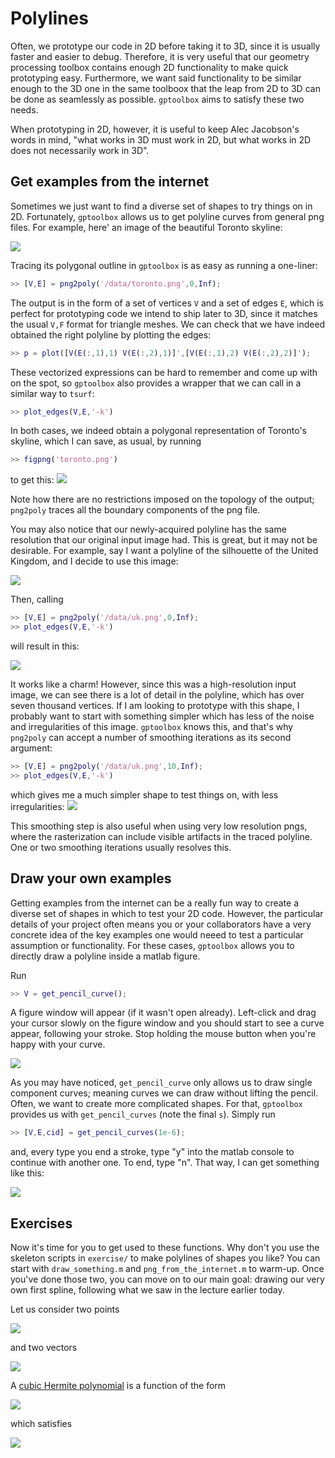 # Polylines

Often, we prototype our code in 2D before taking it to 3D, since it is usually faster and easier to debug. Therefore, it is very useful that our geometry processing toolbox contains enough 2D functionality to make quick prototyping easy. Furthermore, we want said functionality to be similar enough to the 3D one in the same toolboox that the leap from 2D to 3D can be done as seamlessly as possible. `gptoolbox` aims to satisfy these two needs.

When prototyping in 2D, however, it is useful to keep Alec Jacobson's words in mind, "what works in 3D must work in 2D, but what works in 2D does not necessarily work in 3D".

## Get examples from the internet

Sometimes we just want to find a diverse set of shapes to try things on in 2D. Fortunately, `gptoolbox` allows us to get polyline curves from general png files. For example, here' an image of the beautiful Toronto skyline:

![](assets/toronto.png)

Tracing its polygonal outline in `gptoolbox` is as easy as running a one-liner:

```MATLAB
>> [V,E] = png2poly('/data/toronto.png',0,Inf);
```

The output is in the form of a set of vertices `V` and a set of edges `E`, which is perfect for prototyping code we intend to ship later to 3D, since it matches the usual `V,F` format for triangle meshes. We can check that we have indeed obtained the right polyline by plotting the edges:
```MATLAB
>> p = plot([V(E(:,1),1) V(E(:,2),1)]',[V(E(:,1),2) V(E(:,2),2)]');
```
These vectorized expressions can be hard to remember and come up with on the spot, so `gptoolbox` also provides a wrapper that we can call in a similar way to `tsurf`:
```MATLAB
>> plot_edges(V,E,'-k')
```
In both cases, we indeed obtain a polygonal representation of Toronto's skyline, which I can save, as usual, by running
```MATLAB
>> figpng('toronto.png')
```
to get this:
![](assets/toronto-matlab.png)

Note how there are no restrictions imposed on the topology of the output; `png2poly` traces all the boundary components of the png file.

You may also notice that our newly-acquired polyline has the same resolution that our original input image had. This is great, but it may not be desirable. For example, say I want a polyline of the silhouette of the United Kingdom, and I decide to use this image:

![](assets/uk.png)

Then, calling
```MATLAB
>> [V,E] = png2poly('/data/uk.png',0,Inf);
>> plot_edges(V,E,'-k')
```
will result in this:

![](assets/uk-matlab.png)

It works like a charm! However, since this was a high-resolution input image, we can see there is a lot of detail in the polyline, which has over seven thousand vertices. If I am looking to prototype with this shape, I probably want to start with something simpler which has less of the noise and irregularities of this image. `gptoolbox` knows this, and that's why `png2poly` can accept a number of smoothing iterations as its second argument:
```MATLAB
>> [V,E] = png2poly('/data/uk.png',10,Inf);
>> plot_edges(V,E,'-k')
```
which gives me a much simpler shape to test things on, with less irregularities:
![](assets/uk-matlab-10.png)

This smoothing step is also useful when using very low resolution pngs, where the rasterization can include visible artifacts in the traced polyline. One or two smoothing iterations usually resolves this.

## Draw your own examples

Getting examples from the internet can be a really fun way to create a diverse set of shapes in which to test your 2D code. However, the particular details of your project often means you or your collaborators have a very concrete idea of the key examples one would neeed to test a particular assumption or functionality. For these cases, `gptoolbox` allows you to directly draw a polyline inside a matlab figure.

Run
```MATLAB
>> V = get_pencil_curve();
```
A figure window will appear (if it wasn't open already). Left-click and drag your cursor slowly on the figure window and you should start to see a curve appear, following your stroke. Stop holding the mouse button when you're happy with your curve. 

![](assets/S.png)

As you may have noticed, `get_pencil_curve` only allows us to draw single component curves; meaning curves we can draw without lifting the pencil. Often, we want to create more complicated shapes. For that, `gptoolbox` provides us with `get_pencil_curves` (note the final `s`). Simply run
```MATLAB
>> [V,E,cid] = get_pencil_curves(1e-6);
```
and, every type you end a stroke, type "y" into the matlab console to continue with another one. To end, type "n". That way, I can get something like this:

![](assets/silvia.png) 

## Exercises

Now it's time for you to get used to these functions. Why don't you use the skeleton scripts in `exercise/` to make polylines of shapes you like? You can start with `draw_something.m` and `png_from_the_internet.m` to warm-up. Once you've done those two, you can move on to our main goal: drawing our very own first spline, following what we saw in the lecture earlier today.

Let us consider two points 

![](assets/points.png)

and two vectors 

![](assets/vectors.png)

A [cubic Hermite polynomial](https://en.wikipedia.org/wiki/Cubic_Hermite_spline) is a function of the form

![](assets/spline-definition.png) 

which satisfies

![](assets/conditions.png)

